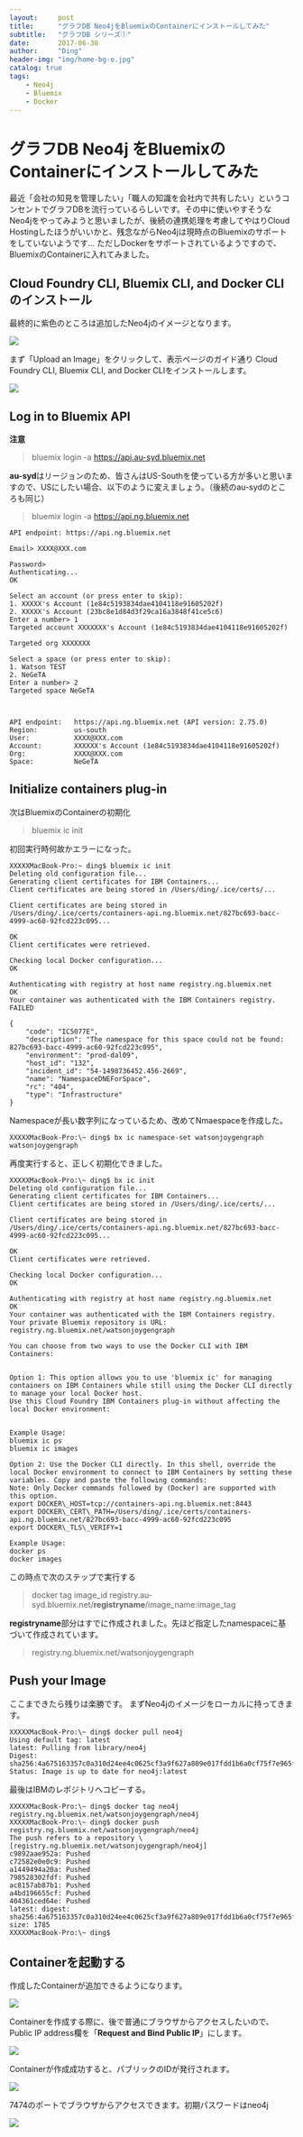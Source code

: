 ```yaml
---
layout:     post
title:      "グラフDB Neo4jをBluemixのContainerにインストールしてみた"
subtitle:   "グラフDB シリーズ①"
date:       2017-06-30
author:     "Ding"
header-img: "img/home-bg-o.jpg"
catalog: true
tags:
    - Neo4j
    - Bluemix
    - Docker
---
```

# グラフDB Neo4j をBluemixのContainerにインストールしてみた

最近「会社の知見を管理したい」「職人の知識を会社内で共有したい」というコンセントでグラフDBを流行っているらしいです。その中に使いやすそうなNeo4jをやってみようと思いましたが、後続の連携処理を考慮してやはりCloud Hostingしたほうがいいかと、残念ながらNeo4jは現時点のBluemixのサポートをしていないようです… ただしDockerをサポートされているようですので、BluemixのContainerに入れてみました。

## Cloud Foundry CLI, Bluemix CLI, and Docker CLIのインストール
最終的に紫色のところは追加したNeo4jのイメージとなります。

![](https://farm5.staticflickr.com/4257/34771024844_d354994813_o.jpg)

まず「Upload an Image」をクリックして、表示ページのガイド通り Cloud Foundry CLI, Bluemix CLI, and Docker CLIをインストールします。

![](https://farm5.staticflickr.com/4255/35444191322_4cf3c30fae_o.jpg)

## Log in to Bluemix API

**注意**
> bluemix login -a https://api.au-syd.bluemix.net

**au-syd**はリージョンのため、皆さんはUS-Southを使っている方が多いと思いますので、USにしたい場合、以下のように変えましょう。（後続のau-sydのところも同じ）

> bluemix login -a https://api.ng.bluemix.net

	API endpoint: https://api.ng.bluemix.net
	
	Email> XXXX@XXX.com
	
	Password> 
	Authenticating...
	OK
	
	Select an account (or press enter to skip):
	1. XXXXX's Account (1e84c5193834dae4104118e91605202f)
	2. XXXXX's Account (23bc8e1d84d3f29ca16a3848f41ce5c6)
	Enter a number> 1
	Targeted account XXXXXXX's Account (1e84c5193834dae4104118e91605202f)
	
	Targeted org XXXXXXX
	
	Select a space (or press enter to skip):
	1. Watson TEST
	2. NeGeTA
	Enter a number> 2
	Targeted space NeGeTA
	
	
	                   
	API endpoint:   https://api.ng.bluemix.net (API version: 2.75.0)   
	Region:         us-south   
	User:           XXXX@XXX.com   
	Account:        XXXXXX's Account (1e84c5193834dae4104118e91605202f)   
	Org:            XXXX@XXX.com
	Space:          NeGeTA   
	

## Initialize containers plug-in

次はBluemixのContainerの初期化

> bluemix ic init

初回実行時何故かエラーになった。

	XXXXXMacBook-Pro:~ ding$ bluemix ic init
	Deleting old configuration file...
	Generating client certificates for IBM Containers...
	Client certificates are being stored in /Users/ding/.ice/certs/...
	
	Client certificates are being stored in /Users/ding/.ice/certs/containers-api.ng.bluemix.net/827bc693-bacc-4999-ac60-92fcd223c095...
	
	OK
	Client certificates were retrieved.
	
	Checking local Docker configuration...
	OK
	
	Authenticating with registry at host name registry.ng.bluemix.net
	OK
	Your container was authenticated with the IBM Containers registry.
	FAILED
	
	{
	    "code": "IC5077E", 
	    "description": "The namespace for this space could not be found: 827bc693-bacc-4999-ac60-92fcd223c095", 
	    "environment": "prod-dal09", 
	    "host_id": "132", 
	    "incident_id": "54-1498736452.456-2669", 
	    "name": "NamespaceDNEForSpace", 
	    "rc": "404", 
	    "type": "Infrastructure"
	}
	

Namespaceが長い数字列になっているため、改めてNmaespaceを作成した。

	XXXXXMacBook-Pro:\~ ding$ bx ic namespace-set watsonjoygengraph
	watsonjoygengraph

再度実行すると、正しく初期化できました。

	XXXXXMacBook-Pro:\~ ding$ bx ic init
	Deleting old configuration file...
	Generating client certificates for IBM Containers...
	Client certificates are being stored in /Users/ding/.ice/certs/...
	
	Client certificates are being stored in /Users/ding/.ice/certs/containers-api.ng.bluemix.net/827bc693-bacc-4999-ac60-92fcd223c095...
	
	OK
	Client certificates were retrieved.
	
	Checking local Docker configuration...
	OK
	
	Authenticating with registry at host name registry.ng.bluemix.net
	OK
	Your container was authenticated with the IBM Containers registry.
	Your private Bluemix repository is URL: registry.ng.bluemix.net/watsonjoygengraph
	
	You can choose from two ways to use the Docker CLI with IBM Containers:
	
	
	Option 1: This option allows you to use 'bluemix ic' for managing containers on IBM Containers while still using the Docker CLI directly to manage your local Docker host.
	Use this Cloud Foundry IBM Containers plug-in without affecting the local Docker environment:
	
	
	Example Usage:
	bluemix ic ps
	bluemix ic images
	
	Option 2: Use the Docker CLI directly. In this shell, override the local Docker environment to connect to IBM Containers by setting these variables. Copy and paste the following commands:
	Note: Only Docker commands followed by (Docker) are supported with this option. 
	export DOCKER\_HOST=tcp://containers-api.ng.bluemix.net:8443
	export DOCKER\_CERT\_PATH=/Users/ding/.ice/certs/containers-api.ng.bluemix.net/827bc693-bacc-4999-ac60-92fcd223c095
	export DOCKER\_TLS\_VERIFY=1
	
	Example Usage:
	docker ps
	docker images

この時点で次のステップで実行する

> docker tag image\_id registry.au-syd.bluemix.net/**registryname**/image\_name:image\_tag

**registryname**部分はすでに作成されました。先ほど指定したnamespaceに基づいて作成されています。

> registry.ng.bluemix.net/watsonjoygengraph

## Push your Image

ここまできたら残りは楽勝です。
まずNeo4jのイメージをローカルに持ってきます。

	XXXXXMacBook-Pro:\~ ding$ docker pull neo4j
	Using default tag: latest
	latest: Pulling from library/neo4j
	Digest: sha256:4a675163357c0a310d24ee4c0625cf3a9f627a809e017fdd1b6a0cf75f7e965f
	Status: Image is up to date for neo4j:latest

最後はIBMのレポジトリへコピーする。

	XXXXXMacBook-Pro:\~ ding$ docker tag neo4j registry.ng.bluemix.net/watsonjoygengraph/neo4j
	XXXXXMacBook-Pro:\~ ding$ docker push registry.ng.bluemix.net/watsonjoygengraph/neo4j
	The push refers to a repository \[registry.ng.bluemix.net/watsonjoygengraph/neo4j]
	c9892aae952a: Pushed 
	c72582e0e0c9: Pushed 
	a1449494a20a: Pushed 
	798528302fdf: Pushed 
	ac8157ab87b1: Pushed 
	a4bd196655cf: Pushed 
	404361ced64e: Pushed 
	latest: digest: sha256:4a675163357c0a310d24ee4c0625cf3a9f627a809e017fdd1b6a0cf75f7e965f size: 1785
	XXXXXMacBook-Pro:\~ ding$ 

## Containerを起動する
作成したContainerが追加できるようになります。

![](https://farm5.staticflickr.com/4257/34771024844_d354994813_o.jpg)

Containerを作成する際に、後で普通にブラウザからアクセスしたいので、Public IP address欄を「**Request and Bind Public IP**」にします。

![](https://farm5.staticflickr.com/4193/35612608715_9daeb8f23a_o.jpg)

Containerが作成成功すると、パブリックのIDが発行されます。

![](https://farm5.staticflickr.com/4036/35226180690_004b1dfdf3_o.jpg)

7474のポートでブラウザからアクセスできます。初期パスワードはneo4j

![](https://farm5.staticflickr.com/4282/35612782295_666323abfd_o.jpg)
